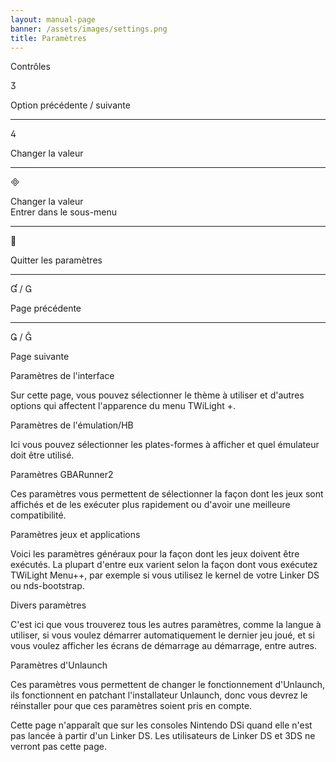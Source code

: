 ```yaml
---
layout: manual-page
banner: /assets/images/settings.png
title: Paramètres
---
```


<div id="conrols" class="section-title">Contrôles</div>
<div class="section-body">
    <div class="button-action-group">
        <p class="button-action button">&#xE07D;</p>
        <p class="button-action-text">Option précédente / suivante</p>
    </div>
    <hr>
    <div class="button-action-group">
        <p class="button-action button">&#xE07E;</p>
        <p class="button-action-text">Changer la valeur</p>
    </div>
    <hr>
    <div class="button-action-group">
        <p class="button-action button">&#xE000;</p>
        <p class="button-action-text">Changer la valeur<br>Entrer dans le sous-menu</p>
    </div>
    <hr>
    <div class="button-action-group">
        <p class="button-action button">&#xE001;</p>
        <p class="button-action-text">Quitter les paramètres</p>
    </div>
    <hr>
    <div class="button-action-group">
        <p class="button-action button">&#xE004; / &#xE002;</p>
        <p class="button-action-text">Page précédente</p>
    </div>
    <hr>
    <div class="button-action-group">
        <p class="button-action button">&#xE003; / &#xE005;</p>
        <p class="button-action-text">Page suivante</p>
    </div>
</div>

<div id="gui-settings" class="section-title">Paramètres de l'interface</div>
<div class="section-body">
    <p>Sur cette page, vous pouvez sélectionner le thème à utiliser et d'autres options qui affectent l'apparence du menu TWiLight +.</p>
</div>

<div id="emulation-hb-settings" class="section-title">Paramètres de l'émulation/HB</div>
<div class="section-body">
    <p>Ici vous pouvez sélectionner les plates-formes à afficher et quel émulateur doit être utilisé.</p>
</div>

<div id="gbarunner2-settings" class="section-title">Paramètres GBARunner2</div>
<div class="section-body">
    <p>Ces paramètres vous permettent de sélectionner la façon dont les jeux sont affichés et de les exécuter plus rapidement ou d'avoir une meilleure compatibilité.</p>
</div>

<div id="games-and-apps-settings" class="section-title">Paramètres jeux et applications</div>
<div class="section-body">
    <p>Voici les paramètres généraux pour la façon dont les jeux doivent être exécutés. La plupart d'entre eux varient selon la façon dont vous exécutez TWiLight Menu++, par exemple si vous utilisez le kernel de votre Linker DS ou nds-bootstrap.</p>
</div>

<div id="misc-settings" class="section-title">Divers paramètres</div>
<div class="section-body">
    <p>C'est ici que vous trouverez tous les autres paramètres, comme la langue à utiliser, si vous voulez démarrer automatiquement le dernier jeu joué, et si vous voulez afficher les écrans de démarrage au démarrage, entre autres.</p>
</div>

<div id="unlaunch-settings" class="section-title">Paramètres d'Unlaunch</div>
<div class="section-body">
    <p>Ces paramètres vous permettent de changer le fonctionnement d'Unlaunch, ils fonctionnent en patchant l'installateur Unlaunch, donc vous devrez le réinstaller pour que ces paramètres soient pris en compte.</p>
    <p>Cette page n'apparaît que sur les consoles Nintendo DSi quand elle n'est pas lancée à partir d'un Linker DS. Les utilisateurs de Linker DS et 3DS ne verront pas cette page.</p>
</div>
